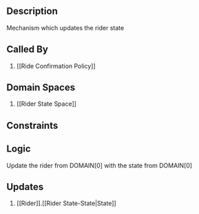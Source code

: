 ## Description

Mechanism which updates the rider state
## Called By
1. [[Ride Confirmation Policy]]
## Domain Spaces
1. [[Rider State Space]]
## Constraints
## Logic
Update the rider from DOMAIN[0] with the state from DOMAIN[0]

## Updates

1. [[Rider]].[[Rider State-State|State]]
